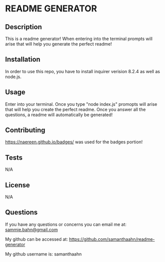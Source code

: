# README GENERATOR

## Description
This is a readme generator! When entering into the terminal prompts will arise that will help you generate the perfect readme! 

## Installation
In order to use this repo, you have to install inquirer verision 8.2.4 as well as node.js. 

## Usage
Enter into your terminal. Once you type "node index.js" promopts will arise that will help you create the perfect readme. Once you answer all the questions, a readme will automatically be generated! 

## Contributing
https://naereen.github.io/badges/ was used for the badges portion! 

## Tests
N/A

## License
N/A

## Questions
If you have any questions or concerns you can email me at: sammie.bahn@gmail.com

My github can be accessed at: https://github.com/samanthaahn/readme-generator

My github username is: samanthaahn

